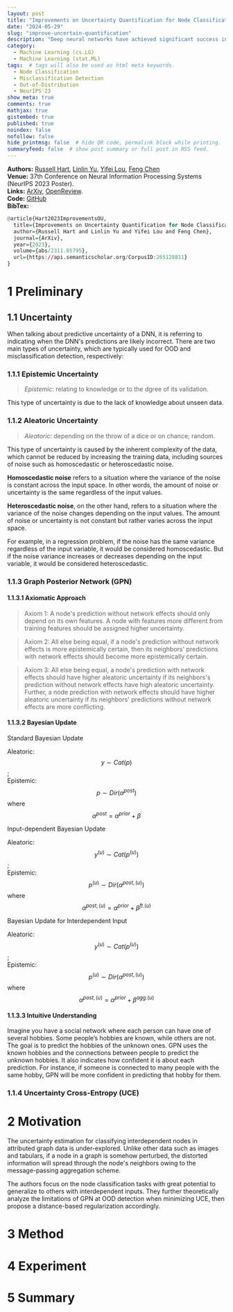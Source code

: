 ```yaml
---
layout: post
title: "Improvements on Uncertainty Quantification for Node Classification via Distance-Based Regularization"
date: "2024-05-29"
slug: "improve-uncertain-quantification"
description: "Deep neural networks have achieved significant success in the last decades, but they are not well-calibrated and often produce unreliable predictions. A large number of literature relies on uncertainty quantification to evaluate the reliability of a learning model, which is particularly important for applications of out-ofdistribution (OOD) detection and misclassification detection. We are interested in uncertainty quantification for interdependent node-level classification. We start our analysis based on graph posterior networks (GPNs) that optimize the uncertainty cross-entropy (UCE)-based loss function. We describe the theoretical limitations of the widely-used UCE loss. To alleviate the identified drawbacks, we propose a distance-based regularization that encourages clustered OOD nodes to remain clustered in the latent space. We conduct extensive comparison experiments on eight standard datasets and demonstrate that the proposed regularization outperforms the state-of-the-art in both OOD detection and misclassification detection."
category: 
  - Machine Learning (cs.LG)
  - Machine Learning (stat.ML)
tags:  # tags will also be used as html meta keywords.
  - Node Classification
  - Misclassification Detection
  - Out-of-Distribution
  - NeurIPS'23
show_meta: true
comments: true
mathjax: true
gistembed: true
published: true
noindex: false
nofollow: false
hide_printmsg: false  # hide QR code, permalink block while printing.
summaryfeed: false  # show post summary or full post in RSS feed.
---
```


**Authors:** [Russell Hart](https://www.semanticscholar.org/author/Russell-Hart/2061118286), [Linlin Yu](https://www.semanticscholar.org/author/Linlin-Yu/2266365133), [Yifei Lou](https://www.semanticscholar.org/author/Yifei-Lou/2266238849), [Feng Chen](https://www.semanticscholar.org/author/Feng-Chen/2266265893) \
**Venue:** 37th Conference on Neural Information Processing Systems (NeurIPS 2023 Poster). \
**Links:** [ArXiv](https://arxiv.org/abs/2311.05795), [OpenReview](https://openreview.net/forum?id=MUzdCW2hC6). \
**Code:** [GitHub](https://github.com/neoques/Graph-Posterior-Network) \
**BibTex:** 
~~~r
@article{Hart2023ImprovementsOU,
  title={Improvements on Uncertainty Quantification for Node Classification via Distance-Based Regularization},
  author={Russell Hart and Linlin Yu and Yifei Lou and Feng Chen},
  journal={ArXiv},
  year={2023},
  volume={abs/2311.05795},
  url={https://api.semanticscholar.org/CorpusID:265128811}
}
~~~

# 1 Preliminary

## 1.1 Uncertainty

When talking about predictive uncertainty of a DNN, it is referring to indicating when the DNN's predictions are likely incorrect. There are two main types of uncertainty, which are typically used for OOD and misclassification detection, respectively:

### 1.1.1 Epistemic Uncertainty

>*Epistemic*: relating to knowledge or to the dgree of its validation.

This type of uncertainty is due to the lack of knowledge about unseen data.

### 1.1.2 Aleatoric Uncertainty

>*Aleatoric*: depending on the throw of a dice or on chance; random.

This type of uncertainty is caused by the inherent complexity of the data, which cannot be reduced by increasing the training data, including sources of noise such as homoscedastic or heteroscedastic noise.

**Homoscedastic noise** refers to a situation where the variance of the noise is constant across the input space. In other words, the amount of noise or uncertainty is the same regardless of the input values.

**Heteroscedastic noise**, on the other hand, refers to a situation where the variance of the noise changes depending on the input values. The amount of noise or uncertainty is not constant but rather varies across the input space.

For example, in a regression problem, if the noise has the same variance regardless of the input variable, it would be considered homoscedastic. But if the noise variance increases or decreases depending on the input variable, it would be considered heteroscedastic.

### 1.1.3 Graph Posterior Network (GPN)

#### 1.1.3.1 Axiomatic Approach

>Axiom 1: A node's prediction without network effects should only depend on its own features. A node with features more different from training features should be assigned higher uncertainty.

>Axiom 2: All else being equal, if a node's prediction without network effects is more epistemically certain, then its neighbors' predictions with network effects should become more epistemically certain.

>Axiom 3: All else being equal, a node's prediction with network effects should have higher aleatoric uncertainty if its neighbors's prediction without network effects have high aleatoric uncertainty. Further, a node prediction with network effects should have higher aleatoric uncertainty if its neighbors' predictions without network effects are more conflicting.

#### 1.1.3.2 Bayesian Update

Standard Bayesian Update

Aleatoric: $$y\sim Cat(p)$$; \
Epistemic: $$p\sim Dir(\alpha^{post})$$ where $$\alpha^{post} = \alpha^{prior} + \beta$$

Input-dependent Bayesian Update

Aleatoric: $$y^{(u)}\sim Cat(p^{(u)})$$; \
Epistemic: $$p^{(u)}\sim Dir(\alpha^{post,(u)})$$ where $$\alpha^{post,(u)} = \alpha^{prior} + \beta^{ft.(u)}$$

Bayesian Update for Interdependent Input

Aleatoric: $$y^{(u)}\sim Cat(p^{(u)})$$; \
Epistemic: $$p^{(u)}\sim Dir(\alpha^{post,(u)})$$ where $$\alpha^{post,(u)} = \alpha^{prior} + \beta^{agg.(u)}$$

#### 1.1.3.3 Intuitive Understanding

Imagine you have a social network where each person can have one of several hobbies. Some people’s hobbies are known, while others are not. The goal is to predict the hobbies of the unknown ones. GPN uses the known hobbies and the connections between people to predict the unknown hobbies. It also indicates how confident it is about each prediction. For instance, if someone is connected to many people with the same hobby, GPN will be more confident in predicting that hobby for them.

### 1.1.4 Uncertainty Cross-Entropy (UCE)

# 2 Motivation

The uncertainty estimation for classifying interdependent nodes in attributed graph data is under-explored. Unlike other data such as images and tabulars, if a node in a graph is somehow perturbed, the distorted information will spread through the node's neighbors owing to the message-passing aggregation scheme. 

The authors focus on the node classification tasks with great potential to generalize to others with interdependent inputs. They further theoretically analyze the limitations of GPN at OOD detection when minimizing UCE, then propose a distance-based regularization accordingly.

# 3 Method

# 4 Experiment

# 5 Summary

